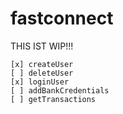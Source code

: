 # fastconnect

THIS IST WIP!!!

```
[x] createUser
[ ] deleteUser
[x] loginUser
[ ] addBankCredentials
[ ] getTransactions
```